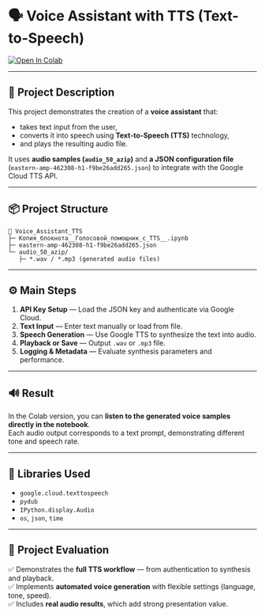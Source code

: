 # 🗣️ Voice Assistant with TTS (Text-to-Speech)

[![Open In Colab](https://colab.research.google.com/assets/colab-badge.svg)](https://colab.research.google.com/drive/1T427XjaU118VJEfiBlUc6oubthBGu6cL?usp=sharing)

---

## 🎯 Project Description

This project demonstrates the creation of a **voice assistant** that:
- takes text input from the user,
- converts it into speech using **Text-to-Speech (TTS)** technology,
- and plays the resulting audio file.

It uses **audio samples (`audio_50_azip`)** and **a JSON configuration file** (`eastern-amp-462308-h1-f9be26add265.json`) to integrate with the Google Cloud TTS API.

---

## 📦 Project Structure

```
📁 Voice_Assistant_TTS
├─ Копия_блокнота__Голосовой_помощник_с_TTS__.ipynb
├─ eastern-amp-462308-h1-f9be26add265.json
└─ audio_50_azip/
   ├─ *.wav / *.mp3 (generated audio files)
```

---

## ⚙️ Main Steps

1. **API Key Setup** — Load the JSON key and authenticate via Google Cloud.  
2. **Text Input** — Enter text manually or load from file.  
3. **Speech Generation** — Use Google TTS to synthesize the text into audio.  
4. **Playback or Save** — Output `.wav` or `.mp3` file.  
5. **Logging & Metadata** — Evaluate synthesis parameters and performance.

---

## 🔊 Result

In the Colab version, you can **listen to the generated voice samples directly in the notebook**.  
Each audio output corresponds to a text prompt, demonstrating different tone and speech rate.

---

## 🧩 Libraries Used

- `google.cloud.texttospeech`
- `pydub`
- `IPython.display.Audio`
- `os`, `json`, `time`

---

## 🧠 Project Evaluation

✅ Demonstrates the **full TTS workflow** — from authentication to synthesis and playback.  
✅ Implements **automated voice generation** with flexible settings (language, tone, speed).  
✅ Includes **real audio results**, which add strong presentation value.  

